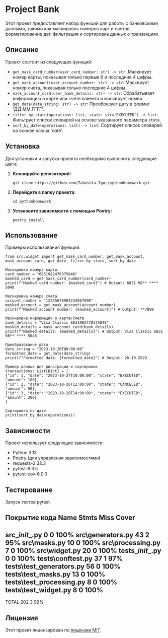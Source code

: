 # Project Bank

Этот проект предоставляет набор функций для работы с банковскими данными, такими как маскировка номеров карт и счетов, форматирование дат, фильтрация и сортировка данных о транзакциях.

## Описание

Проект состоит из следующих функций:

-   `get_mask_card_number(user_card_number: str) -> str`: Маскирует номер карты, показывая только первые 6 и последние 4 цифры.
-   `get_mask_account(user_account_number: str) -> str`: Маскирует номер счета, показывая только последние 4 цифры.
-   `mask_account_card(user_bank_details: str) -> str`: Обрабатывает информацию о карте или счете клиента и маскирует номер.
-   `get_date(date_string: str) -> str`: Преобразует дату в формат 'ДД.ММ.ГГГГ'.
-   `filter_by_state(operations: list, state: str='EXECUTED') -> list`: Фильтрует список словарей на основе указанного параметра `state`.
-   `sort_by_date(operations: list) -> list`: Сортирует список словарей на основе ключа 'date'.

## Установка

Для установки и запуска проекта необходимо выполнить следующие шаги:

1.  **Клонируйте репозиторий:**

    ```
    git clone https://github.com/Zabashta-Igor/pythonhomework.git

2.  **Перейдите в папку проекта:**

    ```
    cd pythonhomework
    ```

3.  **Установите зависимости с помощью Poetry:**

    ```
    poetry install
    ```

## Использование

Примеры использования функций:

~~~
from src.widget import get_mask_card_number, get_mask_account, mask_account_card, get_date, filter_by_state, sort_by_date

Маскировка номера карты
card_number = "6831982470375048"
masked_card = get_mask_card_number(card_number)
print(f"Masked card number: {masked_card}") # Output: 6831 98** **** 5048

Маскировка номера счета
account_number = "12345678901234567890"
masked_account = get_mask_account(account_number)
print(f"Masked account number: {masked_account}") # Output: **7890

Маскировка информации о карте/счете
bank_details = "Visa Classic 6831982470375048"
masked_details = mask_account_card(bank_details)
print(f"Masked details: {masked_details}") # Output: Visa Classic 6831 98** **** 5048

Преобразование даты
date_string = "2023-10-26T00:00:00"
formatted_date = get_date(date_string)
print(f"Formatted date: {formatted_date}") # Output: 26.10.2023

Пример данных для фильтрации и сортировки
transactions: List[Dict] = [
{"id": 1, "date": "2023-10-27T10:00:00", "state": "EXECUTED", "amount": 100},
{"id": 2, "date": "2023-10-26T12:00:00", "state": "CANCELED", "amount": 50},
{"id": 3, "date": "2023-10-28T14:00:00", "state": "EXECUTED", "amount": 200},
]

Сортировка по дате
print(sort_by_date(operations))

~~~

## Зависимости

Проект использует следующие зависимости:

*   Python 3.13
*   Poetry (для управления зависимостями)
*   requests-2.32.3
*   pytest-8.3.5
*   pytest-cov-6.0.0


## Тестирование

Запуск тестов
pytest

Покрытие кода
Name                       Stmts   Miss  Cover
----------------------------------------------
src\__init__.py                0      0   100%
src\generators.py             43      2    95%
src\masks.py                  10      0   100%
src\processing.py              7      0   100%
src\widget.py                 20      0   100%
tests\__init__.py              0      0   100%
tests\conftest.py             37      1    97%
tests\test_generators.py      56      0   100%
tests\test_masks.py           13      0   100%
tests\test_processing.py       8      0   100%
tests\test_widget.py           8      0   100%
----------------------------------------------
TOTAL                        202      3    99%



## Лицензия

Этот проект лицензирован по [лицензии MIT](LICENSE).